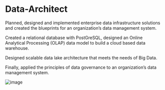 # Data-Architect
Planned, designed and implemented enterprise data infrastructure solutions and created the blueprints for an organization’s data management system. 

Created a relational database with PostGreSQL, designed an Online Analytical Processing (OLAP) data model to build a cloud based data warehouse.

Designed scalable data lake architecture that meets the needs of Big Data. 

Finally, applied the principles of data governance to an organization’s data management system.



![image](https://user-images.githubusercontent.com/68102477/119766180-e5691200-bef7-11eb-82da-60d84ca4c387.png)

